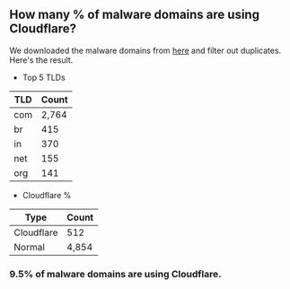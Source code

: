## How many % of malware domains are using Cloudflare?


We downloaded the malware domains from [here](https://urlhaus.abuse.ch) and filter out duplicates.
Here's the result.


[//]: # (start replacement)


- Top 5 TLDs

| TLD | Count |
| --- | --- |
| com | 2,764 |
| br | 415 |
| in | 370 |
| net | 155 |
| org | 141 |


- Cloudflare %

| Type | Count |
| --- | --- |
| Cloudflare | 512 |
| Normal | 4,854 |


### 9.5% of malware domains are using Cloudflare.